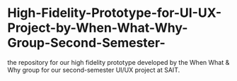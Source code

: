 # High-Fidelity-Prototype-for-UI-UX-Project-by-When-What-Why-Group-Second-Semester-
 the repository for our high fidelity prototype developed by the When What &amp; Why group for our second-semester UI/UX project at SAIT.
